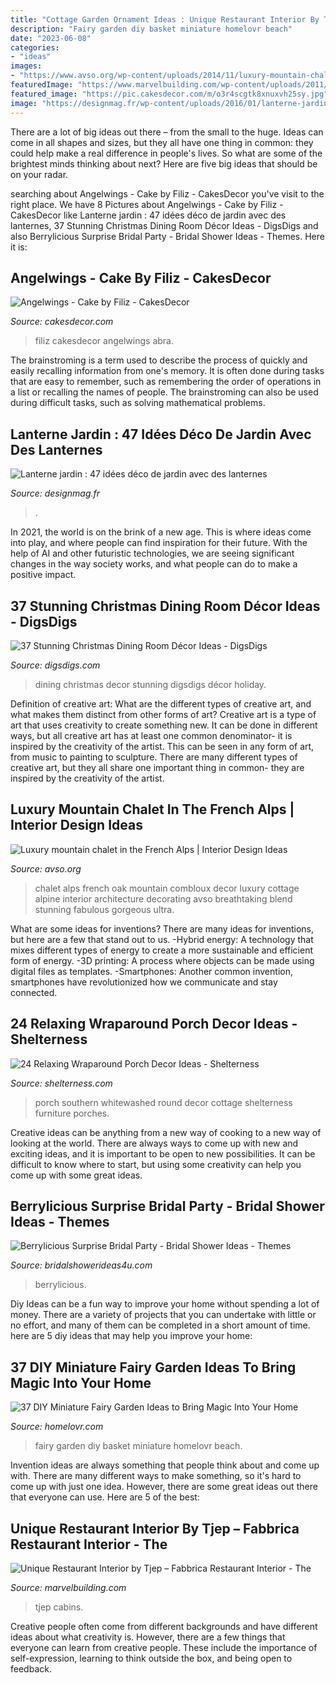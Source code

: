 ```yaml
---
title: "Cottage Garden Ornament Ideas : Unique Restaurant Interior By Tjep – Fabbrica Restaurant Interior"
description: "Fairy garden diy basket miniature homelovr beach"
date: "2023-06-08"
categories:
- "ideas"
images:
- "https://www.avso.org/wp-content/uploads/2014/11/luxury-mountain-chalet-in-the-french-alps-1415795622.jpg"
featuredImage: "https://www.marvelbuilding.com/wp-content/uploads/2011/12/train-cabins-of-Unique-Restaurant-Interior-by-Tjep.jpg"
featured_image: "https://pic.cakesdecor.com/m/o3r4scgtk8xnuxvh25sy.jpg"
image: "https://designmag.fr/wp-content/uploads/2016/01/lanterne-jardin-metal-design.jpg"
---
```



There are a lot of big ideas out there – from the small to the huge. Ideas can come in all shapes and sizes, but they all have one thing in common: they could help make a real difference in people's lives. So what are some of the brightest minds thinking about next? Here are five big ideas that should be on your radar.

	

		
searching about Angelwings - Cake by Filiz - CakesDecor you've visit to the right place. We have 8 Pictures about Angelwings - Cake by Filiz - CakesDecor like Lanterne jardin : 47 idées déco de jardin avec des lanternes, 37 Stunning Christmas Dining Room Décor Ideas - DigsDigs and also Berrylicious Surprise Bridal Party - Bridal Shower Ideas - Themes. Here it is:
		
    
## Angelwings - Cake By Filiz - CakesDecor

<img loading=lazy src="https://pic.cakesdecor.com/m/o3r4scgtk8xnuxvh25sy.jpg" onerror="this.onerror=null;this.src='https://tse3.mm.bing.net/th?id=OIP.YCIN0Ymz46jOm-BjFyN2zAHaJ3&amp;pid=15.1';" alt="Angelwings - Cake by Filiz - CakesDecor">

_Source: cakesdecor.com_

>filiz cakesdecor angelwings abra. 

	

The brainstroming is a term used to describe the process of quickly and easily recalling information from one's memory. It is often done during tasks that are easy to remember, such as remembering the order of operations in a list or recalling the names of people. The brainstroming can also be used during difficult tasks, such as solving mathematical problems.

    
## Lanterne Jardin : 47 Idées Déco De Jardin Avec Des Lanternes

<img loading=lazy src="https://designmag.fr/wp-content/uploads/2016/01/lanterne-jardin-metal-design.jpg" onerror="this.onerror=null;this.src='https://tse1.mm.bing.net/th?id=OIP.E6gp1egZHLRfjtyeRiR_fgHaLH&amp;pid=15.1';" alt="Lanterne jardin : 47 idées déco de jardin avec des lanternes">

_Source: designmag.fr_

>. 

	

In 2021, the world is on the brink of a new age. This is where ideas come into play, and where people can find inspiration for their future. With the help of AI and other futuristic technologies, we are seeing significant changes in the way society works, and what people can do to make a positive impact.

    
## 37 Stunning Christmas Dining Room Décor Ideas - DigsDigs

<img loading=lazy src="https://www.digsdigs.com/photos/stunning-christmas-dining-room-decor-ideas-9.jpg" onerror="this.onerror=null;this.src='https://tse3.mm.bing.net/th?id=OIP.2q2Y3q6q49MSmNqfdIlCyQHaKn&amp;pid=15.1';" alt="37 Stunning Christmas Dining Room Décor Ideas - DigsDigs">

_Source: digsdigs.com_

>dining christmas decor stunning digsdigs décor holiday. 

	

Definition of creative art: What are the different types of creative art, and what makes them distinct from other forms of art?
Creative art is a type of art that uses creativity to create something new. It can be done in different ways, but all creative art has at least one common denominator- it is inspired by the creativity of the artist. This can be seen in any form of art, from music to painting to sculpture. There are many different types of creative art, but they all share one important thing in common- they are inspired by the creativity of the artist.

    
## Luxury Mountain Chalet In The French Alps | Interior Design Ideas

<img loading=lazy src="https://www.avso.org/wp-content/uploads/2014/11/luxury-mountain-chalet-in-the-french-alps-1415795622.jpg" onerror="this.onerror=null;this.src='https://tse1.mm.bing.net/th?id=OIP.VOlpUX0pG9nQDdLSnGl4WwHaLH&amp;pid=15.1';" alt="Luxury mountain chalet in the French Alps | Interior Design Ideas">

_Source: avso.org_

>chalet alps french oak mountain combloux decor luxury cottage alpine interior architecture decorating avso breathtaking blend stunning fabulous gorgeous ultra. 

	

What are some ideas for inventions?
There are many ideas for inventions, but here are a few that stand out to us. 
-Hybrid energy: A technology that mixes different types of energy to create a more sustainable and efficient form of energy.
-3D printing: A process where objects can be made using digital files as templates.
-Smartphones: Another common invention, smartphones have revolutionized how we communicate and stay connected.

    
## 24 Relaxing Wraparound Porch Decor Ideas - Shelterness

<img loading=lazy src="http://i.shelterness.com/2016/08/21-round-southern-style-whitewashed-porch.jpg" onerror="this.onerror=null;this.src='https://tse3.mm.bing.net/th?id=OIP.LhehFxq--Xsit0biB-TCWAHaLB&amp;pid=15.1';" alt="24 Relaxing Wraparound Porch Decor Ideas - Shelterness">

_Source: shelterness.com_

>porch southern whitewashed round decor cottage shelterness furniture porches. 

	

Creative ideas can be anything from a new way of cooking to a new way of looking at the world. There are always ways to come up with new and exciting ideas, and it is important to be open to new possibilities. It can be difficult to know where to start, but using some creativity can help you come up with some great ideas.

    
## Berrylicious Surprise Bridal Party - Bridal Shower Ideas - Themes

<img loading=lazy src="https://www.bridalshowerideas4u.com/wp-content/uploads/2016/10/Berrylicious-Surprise-Bridal-Party-Guest-Tables.jpg" onerror="this.onerror=null;this.src='https://tse1.mm.bing.net/th?id=OIP.7Ql14OA5bnRngjXocnMLOAHaLG&amp;pid=15.1';" alt="Berrylicious Surprise Bridal Party - Bridal Shower Ideas - Themes">

_Source: bridalshowerideas4u.com_

>berrylicious. 

	

Diy Ideas can be a fun way to improve your home without spending a lot of money. There are a variety of projects that you can undertake with little or no effort, and many of them can be completed in a short amount of time. here are 5 diy ideas that may help you improve your home: 

    
## 37 DIY Miniature Fairy Garden Ideas To Bring Magic Into Your Home

<img loading=lazy src="https://www.homelovr.com/wp-content/uploads/2017/06/Fairy-World-in-a-Basket.jpg" onerror="this.onerror=null;this.src='https://tse1.mm.bing.net/th?id=OIP.IzYk9ZWHLSdcIaUQYxOMVwHaJ4&amp;pid=15.1';" alt="37 DIY Miniature Fairy Garden Ideas to Bring Magic Into Your Home">

_Source: homelovr.com_

>fairy garden diy basket miniature homelovr beach. 

	

Invention ideas are always something that people think about and come up with. There are many different ways to make something, so it's hard to come up with just one idea. However, there are some great ideas out there that everyone can use. Here are 5 of the best: 

    
## Unique Restaurant Interior By Tjep – Fabbrica Restaurant Interior - The

<img loading=lazy src="https://www.marvelbuilding.com/wp-content/uploads/2011/12/train-cabins-of-Unique-Restaurant-Interior-by-Tjep.jpg" onerror="this.onerror=null;this.src='https://tse1.mm.bing.net/th?id=OIP.Km2IaW02A7qkFunPctTIWQHaFE&amp;pid=15.1';" alt="Unique Restaurant Interior by Tjep – Fabbrica Restaurant Interior - The">

_Source: marvelbuilding.com_

>tjep cabins. 

	

Creative people often come from different backgrounds and have different ideas about what creativity is. However, there are a few things that everyone can learn from creative people. These include the importance of self-expression, learning to think outside the box, and being open to feedback.

